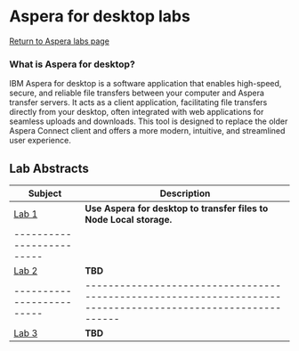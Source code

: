 # Aspera for desktop labs

[Return to Aspera labs page](../../../index.md)

### What is Aspera for desktop?

IBM Aspera for desktop is a software application that enables high-speed, secure, and reliable file transfers between your computer and Aspera transfer servers. It acts as a client application, facilitating file transfers directly from your desktop, often integrated with web applications for seamless uploads and downloads. This tool is designed to replace the older Aspera Connect client and offers a more modern, intuitive, and streamlined user experience. <br>


## Lab Abstracts

|  Subject                            | Description                                            |                                                               
|-------------------------|------------------------------------------------------------------------------------------------------------|
| [Lab 1](./transfer-files-to-local-storage/README.md)       | **Use Aspera for desktop to  transfer files to Node Local storage.**
|-------------------------|
| [Lab 2](Lab_2/ReadMe.md)       | **TBD**
|-------------------------|------------------------------------------------------------------------------------------------------------|
| [Lab 3](Lab_3/ReadMe.md)       | **TBD**